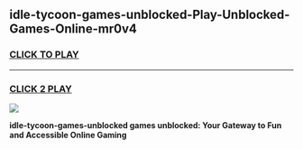 
## idle-tycoon-games-unblocked-Play-Unblocked-Games-Online-mr0v4
<h3>
<a href="https://premium76.site?title=idle-tycoon-games-unblocked&ref=24A">CLICK TO PLAY</a></h3>
<hr>

<h3>
<a href="https://premium76.site?title=idle-tycoon-games-unblocked&ref=24A">CLICK 2 PLAY</a>
  
</h3>

<a href="https://premium76.site?title=idle-tycoon-games-unblocked&ref=24A"><img src="https://clearcache.store/games.png"></a>


**idle-tycoon-games-unblocked games unblocked: Your Gateway to Fun and Accessible Online Gaming**
